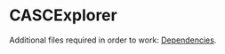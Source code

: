 CASCExplorer
============

Additional files required in order to work: [Dependencies][].

[Dependencies]: http://fbe.am/skt
